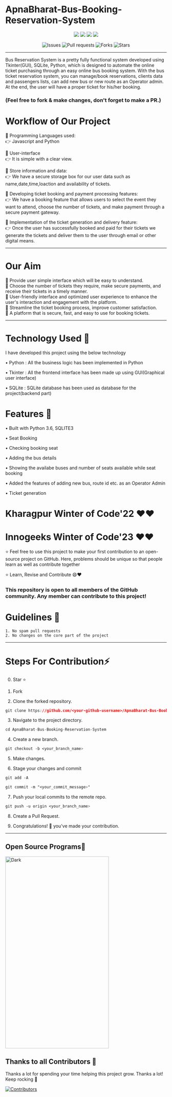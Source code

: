 # ApnaBharat-Bus-Booking-Reservation-System

<p align="center">
<a href="https://github.com/Pranjal360Agarwal/ApnaBharat-Bus-Booking-Reservation-System"><img src="https://img.shields.io/badge/Public%20Repo-%F0%9F%A4%8D-Green"></a>
<a href="https://github.com/Dragsters/Nutrihelp"><img src="https://img.shields.io/badge/Built%20by-developers%20%3C%2F%3E-0059b3"></a>
<a href="https://github.com/Dragsters/Nutrihelp"><img src="https://img.shields.io/static/v1.svg?label=Contributions&message=Welcome&color=yellow"></a>
<a href="https://github.com/Dragsters"><img src="https://img.shields.io/badge/maintenance-yes-brightgreen"></a>
</p>

<div align="center">
 
![Issues](https://img.shields.io/github/issues/Pranjal360Agarwal/ApnaBharat-Bus-Booking-Reservation-System?color=brightgreen)
![Pull requests](https://img.shields.io/github/issues-pr/Pranjal360Agarwal/ApnaBharat-Bus-Booking-Reservation-System)
![Forks](https://img.shields.io/github/forks/Pranjal360Agarwal/ApnaBharat-Bus-Booking-Reservation-System)
![Stars](https://img.shields.io/github/stars/Pranjal360Agarwal/ApnaBharat-Bus-Booking-Reservation-System)


---
</div>

Bus Reservation System is a pretty fully functional system developed using Tkinter(GUI), SQLite, Python, which is designed to automate the online ticket purchasing through an easy online bus booking system. With the bus ticket reservation system, you can manage/book reservations, clients data and passengers lists, can add new bus or new route as an Operator admin. At the end, the user will have a proper ticket for his/her booking.     

### (Feel free to fork &amp; make changes, don't forget to make a PR.)

# Workflow of Our Project

  📌 Programming Languages used: <br>
       👉 Javascript and Python <br>
       
  📌 User-interface <br>
       👉 It is simple with a clear view. <br>
       
   📌 Store information and data: <br>
       👉 We have a secure storage box for our user data  such as name,date,time,loaction and availability of tickets. <br>
       
   📌 Developing ticket booking and payment processing features: <br> 
       👉 We have a booking feature that allows users to select the event they want to attend, choose the number of tickets, and make payment through a secure payment gateway. <br>
       
   📌 Implementation of the ticket generation and delivery feature: <br>
       👉 Once the user has successfully booked and paid for their tickets we generate the tickets and deliver them to the user through email or other digital means. <br>
       
<hr>

# Our Aim

  📌 Provide user simple interface which will be easy to understand. <br>
  📌 Choose the number of tickets they require, make secure payments, and receive their tickets in a timely manner. <br>
  📌 User-friendly interface and optimized user experience to enhance the user's interaction and engagement with the platform. <br>
  📌 Streamline the ticket booking process, improve customer satisfaction. <br>
  📌 A platform that is secure, fast, and easy to use for booking tickets. <br>
  

<hr>

# Technology Used 🔭

I have developed this project using the below technology

• Python : All the business logic has been implemented in Python        

• Tkinter : All the frontend interface has been made up using GUI(Graphical user interface)       

• SQLite : SQLite database has been used as database for the project(backend part) 


# Features 🚀

• Built with Python 3.6, SQLITE3    

• Seat Booking      

• Checking booking seat   
 
• Adding the bus details   
 
• Showing the availabe buses and number of seats available while seat booking   
 
• Added the features of adding new bus, route id etc. as an Operator Admin    

• Ticket generation         

# Kharagpur Winter of Code'22 ❤❤ 

# Innogeeks Winter of Code'23 ❤❤

:star: Feel free to use this project to make your first contribution to an open-source project on GitHub. Here, problems should be unique so that people learn as well as contribute together

:star: Learn, Revise and Contribute 😄❤

### This repository is open to all members of the GitHub community. Any member can contribute to this project!

# Guidelines 🙋‍

    1. No spam pull requests
    2. No changes on the core part of the project
    
---

# Steps For Contribution⚡

0. Star ⭐

1. Fork 

2. Clone the forked repository.
```css
git clone https://github.com/<your-github-username>/ApnaBharat-Bus-Booking-Reservation-System
```
  
3. Navigate to the project directory.
```py
cd ApnaBharat-Bus-Booking-Reservation-System
```

4. Create a new branch.
```css
git checkout -b <your_branch_name>
```

5. Make changes.

6. Stage your changes and commit
```css
git add -A

git commit -m "<your_commit_message>"
```

7. Push your local commits to the remote repo.
```css
git push -u origin <your_branch_name>
```

8. Create a Pull Request.

9. Congratulations! 🎉 you've made your contribution.


---

## Open Source Programs🚀


  <a href="https://kwoc.kossiitkgp.org/"><img alt="Dark" src="https://user-images.githubusercontent.com/77617189/205456062-b28a333d-c48b-41ef-96c3-676ef2363ade.png" width="80%" height="600"></a>



## Thanks to all Contributors 💪

Thanks a lot for spending your time helping this project grow. Thanks a lot! Keep rocking 🍻

[![Contributors](https://contrib.rocks/image?repo=Pranjal360Agarwal/ApnaBharat-Bus-Booking-Reservation-System)](https://github.com/Pranjal360Agarwal/ApnaBharat-Bus-Booking-Reservation-System/graphs/contributors)


